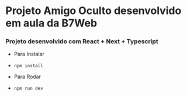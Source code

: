 # Projeto Amigo Oculto desenvolvido em aula da B7Web

### Projeto desenvolvido com React + Next + Typescript


- Para Instalar
- `npm install`


- Para Rodar
- `npm run dev`